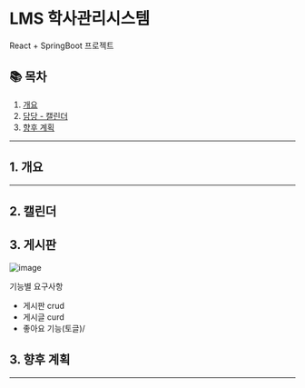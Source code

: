# LMS 학사관리시스템

React + SpringBoot 프로젝트

## 📚 목차
1. [개요](#개요)
2. [담당 - 캘린더](#캘린더)
3. [향후 계획](#향후-계획)

---

## 1. 개요




---

## 2. 캘린더



## 3. 게시판

![image](https://github.com/user-attachments/assets/1c6fbf2a-6b15-4d39-903e-71860dbe80dc)

기능별 요구사항
- 게시판 crud
- 게시글 curd
- 좋아요 기능(토글)/






## 3. 향후 계획

---

